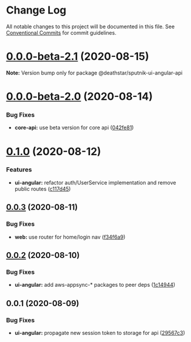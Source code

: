 # Change Log

All notable changes to this project will be documented in this file.
See [Conventional Commits](https://conventionalcommits.org) for commit guidelines.

# [0.0.0-beta-2.1](https://github.com/aws-samples/aws-iot-kickstart/compare/@deathstar/sputnik-ui-angular-api@0.0.0-beta-2.0...@deathstar/sputnik-ui-angular-api@0.0.0-beta-2.1) (2020-08-15)

**Note:** Version bump only for package @deathstar/sputnik-ui-angular-api





# [0.0.0-beta-2.0](https://github.com/aws-samples/aws-iot-kickstart/compare/@deathstar/sputnik-ui-angular-api@0.1.0...@deathstar/sputnik-ui-angular-api@0.0.0-beta-2.0) (2020-08-14)


### Bug Fixes

* **core-api:** use beta version for core api ([042fe81](https://github.com/aws-samples/aws-iot-kickstart/commit/042fe81beb46fa8950a5713f1f8231acddc06971))





# [0.1.0](https://git-codecommit.us-west-2.amazonaws.com/v1/repos/Deathstar/compare/@deathstar/sputnik-ui-angular-api@0.0.3...@deathstar/sputnik-ui-angular-api@0.1.0) (2020-08-12)


### Features

* **ui-angular:** refactor auth/UserService implementation and remove public routes ([c117d45](https://git-codecommit.us-west-2.amazonaws.com/v1/repos/Deathstar/commits/c117d459e76107ac0c6dcab535bd1794bfc2ea33))





## [0.0.3](https://git-codecommit.us-west-2.amazonaws.com/v1/repos/Deathstar/compare/@deathstar/sputnik-ui-angular-api@0.0.2...@deathstar/sputnik-ui-angular-api@0.0.3) (2020-08-11)


### Bug Fixes

* **web:** use router for home/login nav ([f34f6a9](https://git-codecommit.us-west-2.amazonaws.com/v1/repos/Deathstar/commits/f34f6a9f052f608468b3f3db8a8fe922416ac47d))





## [0.0.2](https://git-codecommit.us-west-2.amazonaws.com/v1/repos/Deathstar/compare/@deathstar/sputnik-ui-angular-api@0.0.1...@deathstar/sputnik-ui-angular-api@0.0.2) (2020-08-10)


### Bug Fixes

* **ui-angular:** add aws-appsync-* packages to peer deps ([1c14944](https://git-codecommit.us-west-2.amazonaws.com/v1/repos/Deathstar/commits/1c14944df7dca68178a368677cd0c130248a352b))





## 0.0.1 (2020-08-09)


### Bug Fixes

* **ui-angular:** propagate new session token to storage for api ([29567c3](https://git-codecommit.us-west-2.amazonaws.com/v1/repos/Deathstar/commits/29567c362fbe8fff213d152c320541369d89129b))

